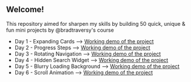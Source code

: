 ## Welcome!

This repository aimed for sharpen my skills by building 50 quick, unique & fun mini projects by @bradtraversy's course

- Day 1 - Expanding Cards --> [Working demo of the project](https://selengora.github.io/50projects50days/expanding-cards/)
- Day 2 - Progress Steps --> [Working demo of the project](https://selengora.github.io/50projects50days/progress-steps/)
- Day 3 - Rotating Navigation --> [Working demo of the project](https://selengora.github.io/50projects50days/rotating-navigation/)
- Day 4 - Hidden Search Widget --> [Working demo of the project](https://selengora.github.io/50projects50days/hidden-search-widget/)
- Day 5 - Blurry Loading Background --> [Working demo of the project](https://selengora.github.io/50projects50days/blurry-loading/)
- Day 6 - Scroll Animation --> [Working demo of the project](https://selengora.github.io/50projects50days/scroll-animation/)
